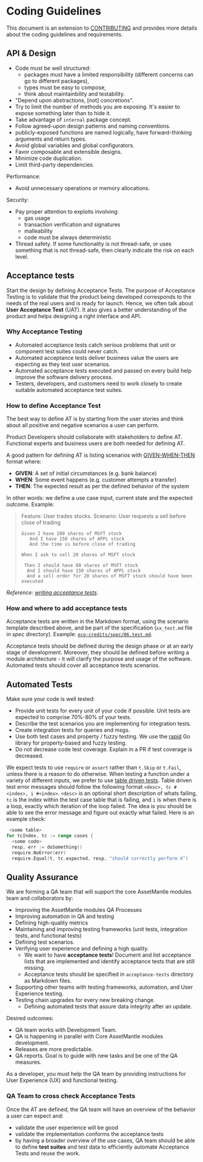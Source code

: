 # Coding Guidelines

This document is an extension to [CONTRIBUTING](./CONTRIBUTING.md) and provides more details about the coding guidelines and requirements.

## API & Design

* Code must be well structured:
    * packages must have a limited responsibility (different concerns can go to different packages),
    * types must be easy to compose,
    * think about maintainbility and testability.
* "Depend upon abstractions, [not] concretions".
* Try to limit the number of methods you are exposing. It's easier to expose something later than to hide it.
* Take advantage of `internal` package concept.
* Follow agreed-upon design patterns and naming conventions.
* publicly-exposed functions are named logically, have forward-thinking arguments and return types.
* Avoid global variables and global configurators.
* Favor composable and extensible designs.
* Minimize code duplication.
* Limit third-party dependencies.

Performance:

* Avoid unnecessary operations or memory allocations.

Security:

* Pay proper attention to exploits involving:
    * gas usage
    * transaction verification and signatures
    * malleability
    * code must be always deterministic
* Thread safety. If some functionality is not thread-safe, or uses something that is not thread-safe, then clearly indicate the risk on each level.

## Acceptance tests

Start the design by defining Acceptance Tests. The purpose of Acceptance Testing is to
validate that the product being developed corresponds to the needs of the real users
and is ready for launch. Hence, we often talk about **User Acceptance Test** (UAT).
It also gives a better understanding of the product and helps designing a right interface
and API.

### Why Acceptance Testing

* Automated acceptance tests catch serious problems that unit or component test suites could never catch.
* Automated acceptance tests deliver business value the users are expecting as they test user scenarios.
* Automated acceptance tests executed and passed on every build help improve the software delivery process.
* Testers, developers, and customers need to work closely to create suitable automated acceptance test suites.

### How to define Acceptance Test

The best way to define AT is by starting from the user stories and think about all positive and negative scenarios a user can perform.

Product Developers should collaborate with stakeholders to define AT. Functional experts and business users are both needed for defining AT.

A good pattern for defining AT is listing scenarios with [GIVEN-WHEN-THEN](https://martinfowler.com/bliki/GivenWhenThen.html) format where:

* **GIVEN**: A set of initial circumstances (e.g. bank balance)
* **WHEN**: Some event happens (e.g. customer attempts a transfer)
* **THEN**: The expected result as per the defined behavior of the system

In other words: we define a use case input, current state and the expected outcome. Example:

> Feature: User trades stocks.
> Scenario: User requests a sell before close of trading
>
>     Given I have 100 shares of MSFT stock
>        And I have 150 shares of APPL stock
>        And the time is before close of trading
>
>     When I ask to sell 20 shares of MSFT stock
>
>      Then I should have 80 shares of MSFT stock
>       And I should have 150 shares of APPL stock
>       And a sell order for 20 shares of MSFT stock should have been executed

*Reference: [writing acceptance tests](https://openclassrooms.com/en/courses/4544611-write-agile-documentation-user-stories-acceptance-tests/4810081-writing-acceptance-tests)*.

### How and where to add acceptance tests

Acceptance tests are written in the Markdown format, using the scenario template described above, and be part of the specification (`xx_test.md` file in *spec* directory). Example: [`eco-credits/spec/06.test.md`](https://github.com/regen-network/regen-ledger/blob/7297783577e6cd102c5093365b573163680f36a1/x/ecocredit/spec/06_tests.md).

Acceptance tests should be defined during the design phase or at an early stage of development. Moreover, they should be defined before writing a module architecture - it will clarify the purpose and usage of the software.
Automated tests should cover all acceptance tests scenarios.

## Automated Tests

Make sure your code is well tested:

* Provide unit tests for every unit of your code if possible. Unit tests are expected to comprise 70%-80% of your tests.
* Describe the test scenarios you are implementing for integration tests.
* Create integration tests for queries and msgs.
* Use both test cases and property / fuzzy testing. We use the [rapid](pgregory.net/rapid) Go library for property-based and fuzzy testing.
* Do not decrease code test coverage. Explain in a PR if test coverage is decreased.

We expect tests to use `require` or `assert` rather than `t.Skip` or `t.Fail`,
unless there is a reason to do otherwise.
When testing a function under a variety of different inputs, we prefer to use
[table driven tests](https://github.com/golang/go/wiki/TableDrivenTests).
Table driven test error messages should follow the following format
`<desc>, tc #<index>, i #<index>`.
`<desc>` is an optional short description of whats failing, `tc` is the
index within the test case table that is failing, and `i` is when there
is a loop, exactly which iteration of the loop failed.
The idea is you should be able to see the
error message and figure out exactly what failed.
Here is an example check:

```go
 <some table>
for tcIndex, tc := range cases {
  <some code>
  resp, err := doSomething()
  require.NoError(err)
  require.Equal(t, tc.expected, resp, "should correctly perform X")
```

## Quality Assurance

We are forming a QA team that will support the core AssetMantle modules team and collaborators by:

* Improving the AssetMantle modules QA Processes
* Improving automation in QA and testing
* Defining high-quality metrics
* Maintaining and improving testing frameworks (unit tests, integration tests, and functional tests)
* Defining test scenarios.
* Verifying user experience and defining a high quality.
    * We want to have **acceptance tests**! Document and list acceptance lists that are implemented and identify acceptance tests that are still missing.
    * Acceptance tests should be specified in `acceptance-tests` directory as Markdown files.
* Supporting other teams with testing frameworks, automation, and User Experience testing.
* Testing chain upgrades for every new breaking change.
    * Defining automated tests that assure data integrity after an update.

Desired outcomes:

* QA team works with Development Team.
* QA is happening in parallel with Core AssetMantle modules development.
* Releases are more predictable.
* QA reports. Goal is to guide with new tasks and be one of the QA measures.

As a developer, you must help the QA team by providing instructions for User Experience (UX) and functional testing.

### QA Team to cross check Acceptance Tests

Once the AT are defined, the QA team will have an overview of the behavior a user can expect and:

* validate the user experience will be good
* validate the implementation conforms the acceptance tests
* by having a broader overview of the use cases, QA team should be able to define **test suites** and test data to efficiently automate Acceptance Tests and reuse the work.
